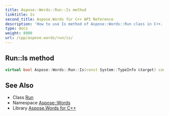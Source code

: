 ```yaml
---
title: Aspose::Words::Run::Is method
linktitle: Is
second_title: Aspose.Words for C++ API Reference
description: 'How to use Is method of Aspose::Words::Run class in C++.'
type: docs
weight: 8000
url: /cpp/aspose.words/run/is/
---
```

## Run::Is method




```cpp
virtual bool Aspose::Words::Run::Is(const System::TypeInfo &target) const override
```

## See Also

* Class [Run](../)
* Namespace [Aspose::Words](../../)
* Library [Aspose.Words for C++](../../../)
